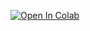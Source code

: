 [![Open In Colab](https://colab.research.google.com/assets/colab-badge.svg)](https://colab.research.google.com/github/ferrandi/PandA-bambu/doc/isc2022/documentation/tutorial_ics_2022/bambu.ipynb)
